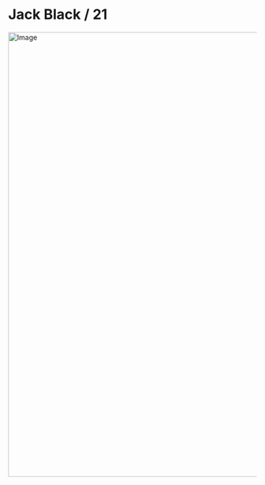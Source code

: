 # Jack Black / 21
<img width="1701" height="902" alt="Image" src="https://github.com/user-attachments/assets/7ff3d495-e37b-4116-80dd-2eae9f18cd3d" />
